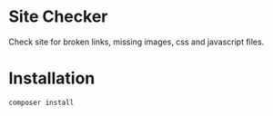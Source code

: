 # Site Checker
Check site for broken links, missing images, css and javascript files.

# Installation
``composer install``

